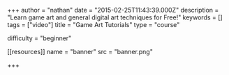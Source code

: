 +++
author = "nathan"
date = "2015-02-25T11:43:39.000Z"
description = "Learn game art and general digital art techniques for Free!"
keywords = []
tags = ["video"]
title = "Game Art Tutorials"
type = "course"

difficulty = "beginner"

[[resources]]
  name = "banner"
  src = "banner.png"

+++
